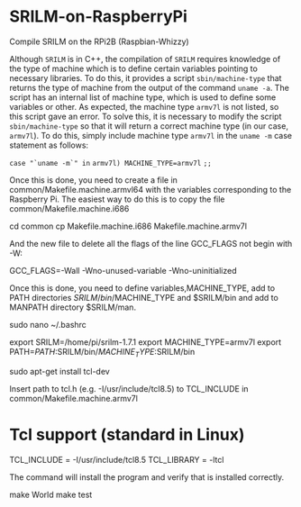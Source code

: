 # SRILM-on-RaspberryPi
Compile SRILM on the RPi2B (Raspbian-Whizzy)

Although ```SRILM``` is in C++, the compilation of ```SRILM``` requires knowledge of the type of machine which is to define certain variables pointing to necessary libraries. To do this, it provides a script ```sbin/machine-type``` that returns the type of machine from the output of the command ```uname -a```. The script has an internal list of machine type, which is used to define some variables or other. As expected, the machine type ```armv7l``` is not listed, so this script gave an error. To solve this, it is necessary to modify the script ```sbin/machine-type``` so that it will return a correct machine type (in our case, ```armv7l```). To do this, simply include machine type ```armv7l``` in the `uname -m` case statement as follows:

```case "`uname -m`" in```
```armv7l) MACHINE_TYPE=armv7l```
```;;```

Once this is done, you need to create a file in common/Makefile.machine.armvl64 with the variables corresponding to the Raspberry Pi. The easiest way to do this is to copy the file common/Makefile.machine.i686

cd common 
cp Makefile.machine.i686 Makefile.machine.armv7l

And the new file to delete all the flags of the line GCC_FLAGS not begin with -W:

GCC_FLAGS=-Wall -Wno-unused-variable -Wno-uninitialized 

Once this is done, you need to define variables,MACHINE_TYPE, add to PATH directories $SRILM/bin/$MACHINE_TYPE and $SRILM/bin and add to MANPATH directory $SRILM/man.

sudo nano ~/.bashrc

export SRILM=/home/pi/srilm-1.7.1
export MACHINE_TYPE=armv7l
export PATH=$PATH:$SRILM/bin/$MACHINE_TYPE:$SRILM/bin

sudo apt-get install tcl-dev

Insert path to tcl.h (e.g. -I/usr/include/tcl8.5) to TCL_INCLUDE in common/Makefile.machine.armv7l

# Tcl support (standard in Linux)
TCL_INCLUDE = -I/usr/include/tcl8.5
TCL_LIBRARY = -ltcl

The command will install the program and verify that is installed correctly. 

make World 
make test 
